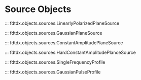 
# Source Objects

::: fdtdx.objects.sources.LinearlyPolarizedPlaneSource

::: fdtdx.objects.sources.GaussianPlaneSource

::: fdtdx.objects.sources.ConstantAmplitudePlaneSource

::: fdtdx.objects.sources.HardConstantAmplitudePlanceSource

::: fdtdx.objects.sources.SingleFrequencyProfile

::: fdtdx.objects.sources.GaussianPulseProfile